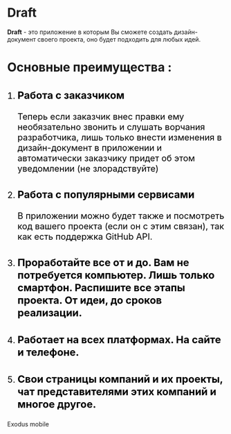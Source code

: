 <h1>Draft</h1>


<p><strong>Draft</strong> - это приложение в которым Вы сможете создать дизайн-документ своего проекта, оно будет подходить для любых идей.</p>

<h1>Основные преимущества : </h1>

<ol>
<li style='color:black;font-size:20px;'><h3>Работа с заказчиком</h3>
Теперь если заказчик внес правки ему необязательно звонить и слушать ворчания разработчика, лишь только внести изменения в дизайн-документ в приложении и автоматически заказчику придет об этом уведомлении (не злорадствуйте)
</li>

<li style='color:black;font-size:20px;'><h3>Работа с популярными сервисами</h3>
В приложении можно будет также и посмотреть код вашего проекта (если он с этим связан), так как есть поддержка GitHub API.
</li>
<li style='color:black;font-size:20px;'><h3>Проработайте все от и до. Вам не потребуется компьютер. Лишь только смартфон. Распишите все этапы проекта. От идеи, до сроков реализации.</h3>

</li>
<li style='color:black;font-size:20px;'><h3>Работает на всех платформах. На сайте и телефоне.</h3>

</li>
<li style='color:black;font-size:20px;'><h3>Свои страницы компаний и их проекты, чат представителями этих компаний и многое другое.</h3>

</li>

</ol>

<p>Exodus mobile</p>
